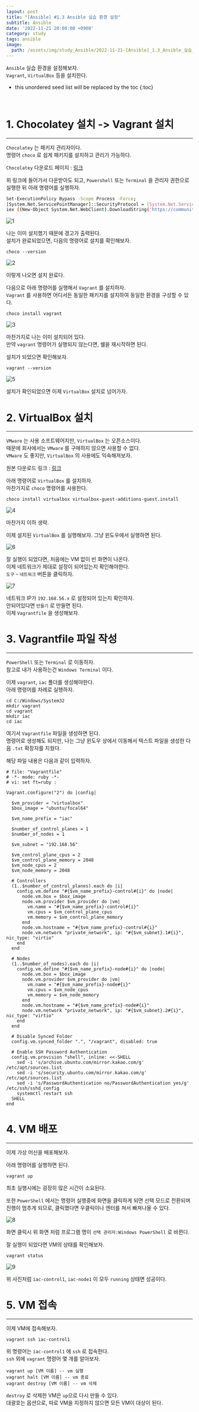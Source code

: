 ```yaml
---
layout: post
title: "[Ansible] #1.3 Ansible 실습 환경 설정"
subtitle: Ansible
date: '2022-11-21 20:00:00 +0900'
category: study
tags: ansible
image:
  path: /assets/img/study_Ansible/2022-11-21-[Ansible]_1.3_Ansible_실습_환경_설정/logo.png
---
```


`Ansible` 실습 환경을 설정해보자.<br>
`Vagrant`, `VirtualBox` 등을 설치한다.

<!--more-->

* this unordered seed list will be replaced by the toc
{:toc}

<br>


# 1. Chocolatey 설치 -> Vagrant 설치
---

`Chocolatey` 는 패키지 관리자이다.<br>
명령어 `choco` 로 쉽게 패키지를 설치하고 관리가 가능하다.<br>

`Chocolatey` 다운로드 페이지 : [링크](https://chocolatey.org/install)

위 링크에 들어가서 다운받아도 되고, `Powershell` 또는 `Terminal` 을 관리자 권한으로 실행한 뒤 아래 명령어를 실행하자.

```bash
Set-ExecutionPolicy Bypass -Scope Process -Force; 
[System.Net.ServicePointManager]::SecurityProtocol = [System.Net.ServicePointManager]::SecurityProtocol -bor 3072; 
iex ((New-Object System.Net.WebClient).DownloadString('https://community.chocolatey.org/install.ps1'))
```

![1](/assets/img/study_Ansible/2022-11-21-[Ansible]_1.3_Ansible_실습_환경_설정/1.png)

나는 이미 설치했기 때문에 경고가 출력된다.<br>
설치가 완료되었으면, 다음의 명령어로 설치를 확인해보자.<br>

```shell
choco --version
```

![2](/assets/img/study_Ansible/2022-11-21-[Ansible]_1.3_Ansible_실습_환경_설정/2.png)

이렇게 나오면 설치 완료다.

다음으로 아래 명령어를 실행해서 `Vagrant` 를 설치하자.<br>
`Vagrant` 를 사용하면 어디서든 동일한 패키지를 설치하여 동일한 환경을 구성할 수 있다.

```shell
choco install vagrant
```

![3](/assets/img/study_Ansible/2022-11-21-[Ansible]_1.3_Ansible_실습_환경_설정/3.png)

마찬가지로 나는 이미 설치되어 있다.<br>
만약 `vagrant` 명령어가 실행되지 않는다면, 쉘을 재시작하면 된다.<br>

설치가 되었으면 확인해보자.

```shell
vagrant --version
```

![5](/assets/img/study_Ansible/2022-11-21-[Ansible]_1.3_Ansible_실습_환경_설정/5.png)

설치가 확인되었으면 이제 `VirtualBox` 설치로 넘어가자.

# 2. VirtualBox 설치
---

`VMware` 는 사용 소프트웨어지만, `VirtualBox` 는 오픈소스이다.<br>
때문에 회사에서는 `VMware` 를 구매하지 않으면 사용할 수 없다.<br>
`VMware` 도 좋지만, `VirtualBox` 의 사용에도 익숙해져보자.

원본 다운로드 링크 : [링크](https://www.virtualbox.org/wiki/Downloads)

아래 명령어로 `VirtualBox` 를 설치하자.<br>
마찬가지로 `choco` 명령어를 사용한다.

```shell
choco install virtualbox virtualbox-guest-additions-guest.install
```

![4](/assets/img/study_Ansible/2022-11-21-[Ansible]_1.3_Ansible_실습_환경_설정/4.png)

마찬가지 이하 생략.

이제 설치된 `VirtualBox` 를 실행해보자.
그냥 윈도우에서 실행하면 된다.

![6](/assets/img/study_Ansible/2022-11-21-[Ansible]_1.3_Ansible_실습_환경_설정/6.png)

잘 실행이 되었다면, 처음에는 VM 없이 빈 화면이 나온다.<br>
이제 네트워크가 제대로 설정이 되어있는지 확인해야한다.<br>
`도구` - `네트워크` 버튼을 클릭하자.

![7](/assets/img/study_Ansible/2022-11-21-[Ansible]_1.3_Ansible_실습_환경_설정/7.png)

네트워크 IP가 `192.168.56.x` 로 설정되어 있는지 확인하자.<br>
안되어있다면 `만들기` 로 만들면 된다.<br>
이제 `Vagrantfile` 을 생성해보자.

# 3. Vagrantfile 파일 작성
---

`PowerShell` 또는 `Terminal` 로 이동하자.<br>
참고로 내가 사용하는건 `Windows Terminal` 이다.<br>

이제 `vagrant`, `iac` 폴더를 생성해야한다.<br>
아래 명령어를 차례로 실행하자.<br>

```shell
cd C:/Windows/System32
mkdir vagrant
cd vagrant
mkdir iac
cd iac
```

여기서 `Vagrantfile` 파일을 생성하면 된다.<br>
명령어로 생성해도 되지만, 나는 그냥 윈도우 상에서 이동해서 텍스트 파일을 생성한 다음 `.txt` 확장자를 지웠다.

해당 파일 내용은 다음과 같이 입력하자.

```Py
# file: "Vagrantfile"
# -*- mode: ruby -*-
# vi: set ft=ruby :

Vagrant.configure("2") do |config|

  $vm_provider = "virtualbox"
  $box_image = "ubuntu/focal64"

  $vm_name_prefix = "iac"

  $number_of_control_planes = 1
  $number_of_nodes = 1

  $vm_subnet = "192.168.56"

  $vm_control_plane_cpus = 2
  $vm_control_plane_memory = 2048
  $vm_node_cpus = 2
  $vm_node_memory = 2048

  # Controllers
  (1..$number_of_control_planes).each do |i|
    config.vm.define "#{$vm_name_prefix}-control#{i}" do |node|
      node.vm.box = $box_image
      node.vm.provider $vm_provider do |vm|
        vm.name = "#{$vm_name_prefix}-control#{i}"
        vm.cpus = $vm_control_plane_cpus
        vm.memory = $vm_control_plane_memory
      end
      node.vm.hostname = "#{$vm_name_prefix}-control#{i}"
      node.vm.network "private_network", ip: "#{$vm_subnet}.1#{i}", nic_type: "virtio"
    end
  end

  # Nodes
  (1..$number_of_nodes).each do |i|
    config.vm.define "#{$vm_name_prefix}-node#{i}" do |node|
      node.vm.box = $box_image
      node.vm.provider $vm_provider do |vm|
        vm.name = "#{$vm_name_prefix}-node#{i}"
        vm.cpus = $vm_node_cpus
        vm.memory = $vm_node_memory
      end
      node.vm.hostname = "#{$vm_name_prefix}-node#{i}"
      node.vm.network "private_network", ip: "#{$vm_subnet}.2#{i}", nic_type: "virtio"
    end
  end

  # Disable Synced Folder
  config.vm.synced_folder ".", "/vagrant", disabled: true

  # Enable SSH Password Authentication
  config.vm.provision "shell", inline: <<-SHELL
    sed -i 's/archive.ubuntu.com/mirror.kakao.com/g' /etc/apt/sources.list
    sed -i 's/security.ubuntu.com/mirror.kakao.com/g' /etc/apt/sources.list
    sed -i 's/PasswordAuthentication no/PasswordAuthentication yes/g' /etc/ssh/sshd_config
    systemctl restart ssh
  SHELL
end
```

# 4. VM 배포
---

이제 가상 머신을 배포해보자.

아래 명령어를 실행하면 된다.

```shell
vagrant up
```

최초 실행시에는 굉장히 많은 시간이 소요된다.<br>

또한 `PowerShell` 에서는 명령어 실행중에 화면을 클릭하게 되면 선택 모드로 전환되며 진행이 멈추게 되므로, 클릭했다면 우클릭이나 엔터를 쳐서 빠져나올 수 있다.

![8](/assets/img/study_Ansible/2022-11-21-[Ansible]_1.3_Ansible_실습_환경_설정/8.png)

화면 클릭시 위 화면 처럼 프로그램 명이 `선택 관리자:Windows PowerShell` 로 바뀐다.

잘 실행이 되었다면 VM의 상태를 확인해보자.

```shell
vagrant status
```

![9](/assets/img/study_Ansible/2022-11-21-[Ansible]_1.3_Ansible_실습_환경_설정/9.png)

위 사진처럼 `iac-control1`, `iac-node1` 이 모두 `running` 상태면 성공이다.

# 5. VM 접속
---

이제 VM에 접속해보자.

```shell
vagrant ssh iac-control1
```

위 명령어는 `iac-control1` 에 `ssh` 로 접속한다.<br>
`ssh` 외에 `vagrant` 명령어 몇 개를 알아보자.<br>

```shell
vagrant up [VM 이름] -- vm 실행
vagrant halt [VM 이름] -- vm 종료
vagrant destroy [VM 이름] -- vm 삭제
```

`destroy` 로 삭제한 VM은 `up`으로 다시 만들 수 있다.<br>
대괄호는 옵션으로, 따로 VM을 지정하지 않으면 모든 VM이 대상이 된다.
